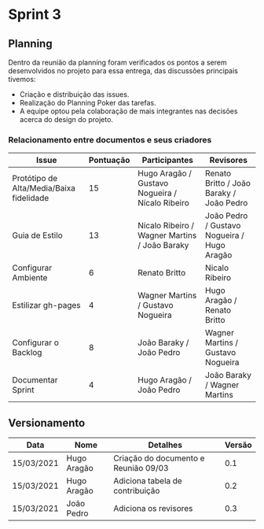 # Sprint 3
 
## Planning 

Dentro da reunião da planning foram verificados os pontos a serem desenvolvidos no projeto para essa entrega, das discussões principais tivemos:

* Criação e distribuição das issues.
* Realização do Planning Poker das tarefas.
* A equipe optou pela colaboração de mais integrantes nas decisões acerca do design do projeto.

### Relacionamento entre documentos e seus criadores

|      Issue |Pontuação|      Participantes     | Revisores |
|---------------------|---|---------------------------------------------|---|
|Protótipo de Alta/Media/Baixa fidelidade|15|Hugo Aragão / Gustavo Nogueira / Nícalo Ribeiro| Renato Britto / João Baraky / João Pedro |
|Guia de Estilo|13|Nícalo Ribeiro / Wagner Martins / João Baraky| João Pedro / Gustavo Nogueira / Hugo Aragão |
|Configurar Ambiente|6|Renato Britto| Nicalo Ribeiro |
|Estilizar gh-pages|4|Wagner Martins / Gustavo Nogueira| Hugo Aragão / Renato Britto |
|Configurar o Backlog|8|João Baraky / João Pedro| Wagner Martins / Gustavo Nogueira |
|Documentar Sprint|4|Hugo Aragão / João Pedro| João Baraky / Wagner Martins |

## Versionamento

| Data | Nome | Detalhes | Versão |
|-----|-------|---------|---------|
| 15/03/2021 | Hugo Aragão| Criação do documento e Reunião 09/03 | 0.1 |
| 15/03/2021 | Hugo Aragão| Adiciona tabela de contribuição | 0.2 | 
| 15/03/2021 | João Pedro | Adiciona os revisores | 0.3 |